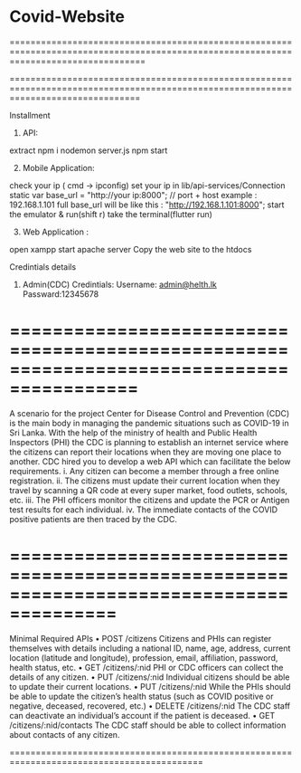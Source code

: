# Covid-Website
======================================================================================================================================





=====================================================================================================================================


Installment

1. API:

extract
npm i 
nodemon server.js
npm start

2. Mobile Application: 

check your ip ( cmd -> ipconfig)
set your ip in lib/api-services/Connection
static var base_url = "http://your ip:8000";  // port + host
example : 192.168.1.101
full base_url will be like this :  "http://192.168.1.101:8000";
start the emulator & run(shift r)
take the terminal(flutter run)


3. Web Application :

open xampp
start apache server
Copy the web site to the htdocs



Credintials details

1. Admin(CDC) Credintials: Username: admin@helth.lk
                   Passward:12345678






==========================================================================================
==========================================================================================
A scenario for the project 
Center for Disease Control and Prevention (CDC) is the main body in managing the pandemic situations such as COVID-19 in Sri Lanka. With the help of the ministry of health and Public Health Inspectors (PHI) the CDC is planning to establish an internet service where the citizens can report their locations when they are moving one place to another. CDC hired you to develop a web API which can facilitate the below requirements.
i.	Any citizen can become a member through a free online registration.
ii.	The citizens must update their current location when they travel by scanning a QR code at every super market, food outlets, schools, etc.
iii.	The PHI officers monitor the citizens and update the PCR or Antigen test results for each individual. 
iv.	The immediate contacts of the COVID positive patients are then traced by the CDC. 

========================================================================================
==========================================================================================

Minimal Required APIs
•	POST 	/citizens
Citizens and PHIs can register themselves with details including a national ID, name, age, address, current location (latitude and longitude), profession, email, affiliation, password, health status, etc.
•	GET	/citizens/:nid
PHI or CDC officers can collect the details of any citizen.
•	PUT	/citizens/:nid
Individual citizens should be able to update their current locations.
•	PUT	/citizens/:nid
While the PHIs should be able to update the citizen’s health status (such as COVID positive or negative, deceased, recovered, etc.)
•	DELETE	/citizens/:nid
The CDC staff can deactivate an individual’s account if the patient is deceased.
•	GET	/citizens/:nid/contacts
The CDC staff should be able to collect information about contacts of any citizen.

===========================================================================================
